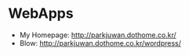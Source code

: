 # WebApps
* My Homepage: http://parkjuwan.dothome.co.kr/
* Blow: http://parkjuwan.dothome.co.kr/wordpress/

